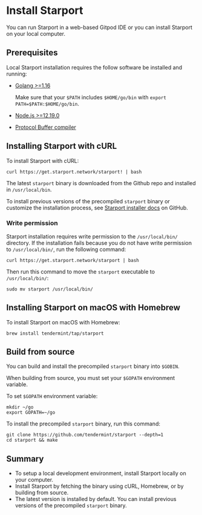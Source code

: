 # Install Starport

You can run Starport in a web-based Gitpod IDE or you can install Starport on your local computer.

## Prerequisites

Local Starport installation requires the follow software be installed and running:

- [Golang >=1.16](https://golang.org/)

  Make sure that your `$PATH` includes `$HOME/go/bin` with `export PATH=$PATH:$HOME/go/bin`.

- [Node.js >=12.19.0](https://nodejs.org/)

- [Protocol Buffer compiler](https://grpc.io/docs/protoc-installation/)


## Installing Starport with cURL

To install Starport with cURL:

```
curl https://get.starport.network/starport! | bash
```

The latest `starport` binary is downloaded from the Github repo and installed in `/usr/local/bin`.

To install previous versions of the precompiled `starport` binary or customize the installation process, see [Starport installer docs](https://github.com/allinbits/starport-installer) on GitHub.

### Write permission

Starport installation requires write permission to the `/usr/local/bin/` directory. If the installation fails because you do not have write permission to `/usr/local/bin/`, run the following command:

```
curl https://get.starport.network/starport | bash
```

Then run this command to move the `starport` executable to `/usr/local/bin/`:

```
sudo mv starport /usr/local/bin/
```

## Installing Starport on macOS with Homebrew

To install Starport on macOS with Homebrew:

```
brew install tendermint/tap/starport
```

## Build from source

You can build and install the precompiled `starport` binary into `$GOBIN`.

When building from source, you must set your `$GOPATH` environment variable.

To set `$GOPATH` environment variable:

```
mkdir ~/go
export GOPATH=~/go
```

To install the precompiled `starport` binary, run this command:

```
git clone https://github.com/tendermint/starport --depth=1
cd starport && make
```

## Summary

- To setup a local development environment, install Starport locally on your computer.
- Install Starport by fetching the binary using cURL, Homebrew, or by building from source.
- The latest version is installed by default. You can install previous versions of the precompiled `starport` binary.
